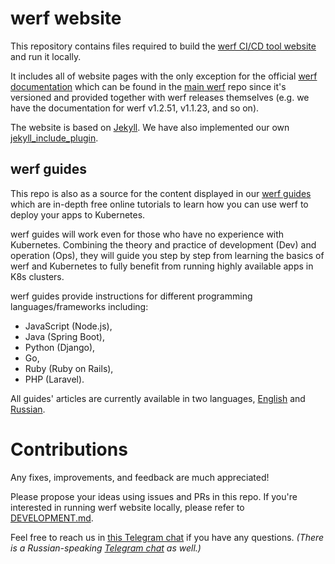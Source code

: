 # werf website

This repository contains files required to build the [werf CI/CD tool website](https://werf.io/)
and run it locally.

It includes all of website pages with the only exception for the official
[werf documentation](https://werf.io/documentation/) which can be found
in the [main werf](https://github.com/werf/werf/tree/main/docs) repo since it's
versioned and provided together with werf releases themselves (e.g. we have
the documentation for werf v1.2.51, v1.1.23, and so on).

The website is based on [Jekyll](https://jekyllrb.com/). We have also implemented our
own [jekyll_include_plugin](https://github.com/flant/jekyll_include_plugin).

## werf guides

This repo is also as a source for the content displayed in our [werf guides](https://werf.io/guides/)
which are in-depth free online tutorials to learn how you can use werf to deploy
your apps to Kubernetes.

werf guides will work even for those who have no experience with Kubernetes. Combining
the theory and practice of development (Dev) and operation (Ops), they will guide you
step by step from learning the basics of werf and Kubernetes to fully benefit
from running highly available apps in K8s clusters.

werf guides provide instructions for different programming languages/frameworks
including:
* JavaScript (Node.js),
* Java (Spring Boot),
* Python (Django),
* Go,
* Ruby (Ruby on Rails),
* PHP (Laravel).

All guides' articles are currently available in two languages, [English](https://werf.io/guides/)
and [Russian](https://ru.werf.io/guides/).

# Contributions

Any fixes, improvements, and feedback are much appreciated!

Please propose your ideas using issues and PRs in this repo. If you're interested
in running werf website locally, please refer to [DEVELOPMENT.md](DEVELOPMENT.md).

Feel free to reach us in [this Telegram chat](https://t.me/werf_io) if you have
any questions. _(There is a Russian-speaking [Telegram chat](https://t.me/werf_ru)
as well.)_
